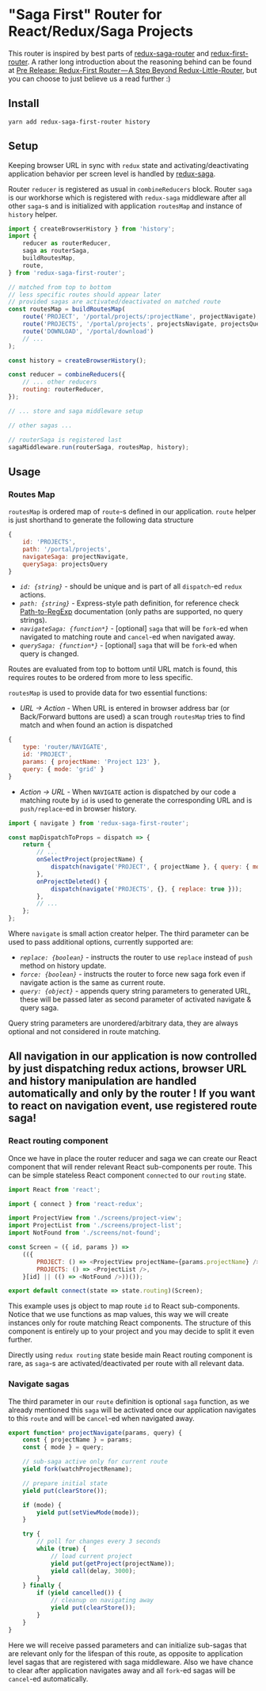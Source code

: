 # "Saga First" Router for React/Redux/Saga Projects

This router is inspired by best parts of [redux-saga-router](https://github.com/jfairbank/redux-saga-router) and [redux-first-router](https://github.com/faceyspacey/redux-first-router). A rather long introduction about the reasoning behind can be found at [Pre Release: Redux-First Router — A Step Beyond Redux-Little-Router](https://medium.com/faceyspacey/pre-release-redux-first-router-a-step-beyond-redux-little-router-cd2716576aea), but you can choose to just believe us a read further :)

## Install

```
yarn add redux-saga-first-router history
```

## Setup

Keeping browser URL in sync with `redux` state and activating/deactivating application behavior per screen level is handled by [redux-saga](https://github.com/redux-saga/redux-saga).

Router `reducer` is registered as usual in `combineReducers` block. Router `saga` is our workhorse which is registered with `redux-saga` middleware after all other `saga`-s and is initialized with application `routesMap` and instance of `history` helper.

```js
import { createBrowserHistory } from 'history';
import {
	reducer as routerReducer,
	saga as routerSaga,
	buildRoutesMap,
	route,
} from 'redux-saga-first-router';

// matched from top to bottom
// less specific routes should appear later
// provided sagas are activated/deactivated on matched route
const routesMap = buildRoutesMap(
	route('PROJECT', '/portal/projects/:projectName', projectNavigate),
	route('PROJECTS', '/portal/projects', projectsNavigate, projectsQuery),
	route('DOWNLOAD', '/portal/download')
	// ...
);

const history = createBrowserHistory();

const reducer = combineReducers({
	// ... other reducers
	routing: routerReducer,
});

// ... store and saga middleware setup

// other sagas ...

// routerSaga is registered last
sagaMiddleware.run(routerSaga, routesMap, history);
```

## Usage

### Routes Map

`routesMap` is ordered map of `route`-s defined in our application. `route` helper is just shorthand to generate the following data structure

```js
{
    id: 'PROJECTS',
    path: '/portal/projects',
    navigateSaga: projectNavigate,
    querySaga: projectsQuery
}
```

-   _`id: {string}`_ - should be unique and is part of all `dispatch`-ed `redux` actions.
-   _`path: {string}`_ - Express-style path definition, for reference check [Path-to-RegExp](https://github.com/pillarjs/path-to-regexp) documentation (only paths are supported, no query strings).
-   _`navigateSaga: {function*}`_ - [optional] `saga` that will be `fork`-ed when navigated to matching route and `cancel`-ed when navigated away.
-   _`querySaga: {function*}`_ - [optional] `saga` that will be `fork`-ed when query is changed.

Routes are evaluated from top to bottom until URL match is found, this requires routes to be ordered from more to less specific.

`routesMap` is used to provide data for two essential functions:

-   _URL -> Action_ - When URL is entered in browser address bar (or Back/Forward buttons are used) a scan trough `routesMap` tries to find match and when found an action is dispatched

```js
{
    type: 'router/NAVIGATE',
    id: 'PROJECT',
    params: { projectName: 'Project 123' },
    query: { mode: 'grid' }
}
```

-   _Action -> URL_ - When `NAVIGATE` action is dispatched by our code a matching route by `id` is used to generate the corresponding URL and is `push/replace`-ed in browser history.

```js
import { navigate } from 'redux-saga-first-router';

const mapDispatchToProps = dispatch => {
	return {
		// ...
		onSelectProject(projectName) {
			dispatch(navigate('PROJECT', { projectName }, { query: { mode: 'grid' } }));
		},
		onProjectDeleted() {
			dispatch(navigate('PROJECTS', {}, { replace: true }));
		},
		// ...
	};
};
```

Where `navigate` is small action creator helper. The third parameter can be used to pass additional options, currently supported are:

-   _`replace: {boolean}`_ - instructs the router to use `replace` instead of `push` method on history update.
-   _`force: {boolean}`_ - instructs the router to force new saga fork even if navigate action is the same as current route.
-   _`query: {object}`_ - appends query string parameters to generated URL, these will be passed later as second parameter of activated navigate & query saga.

Query string parameters are unordered/arbitrary data, they are always optional and not considered in route matching.

## All navigation in our application is now controlled by **just dispatching redux actions**, browser URL and history manipulation are handled automatically and **only by the router** ! If you want to react on navigation event, use registered route **saga**!

### React routing component

Once we have in place the router reducer and saga we can create our React component that will render relevant React sub-components per route. This can be simple stateless React component `connected` to our `routing` state.

```js
import React from 'react';

import { connect } from 'react-redux';

import ProjectView from './screens/project-view';
import ProjectList from './screens/project-list';
import NotFound from './screens/not-found';

const Screen = ({ id, params }) =>
	(({
		PROJECT: () => <ProjectView projectName={params.projectName} />,
		PROJECTS: () => <ProjectList />,
	}[id] || (() => <NotFound />))());

export default connect(state => state.routing)(Screen);
```

This example uses js object to map route `id` to React sub-components. Notice that we use functions as map values, this way we will create instances only for route matching React components. The structure of this component is entirely up to your project and you may decide to split it even further.

Directly using `redux routing` state beside main React routing component is rare, as `saga`-s are activated/deactivated per route with all relevant data.

### Navigate sagas

The third parameter in our `route` definition is optional `saga` function, as we already mentioned this `saga` will be activated once our application navigates to this `route` and will be `cancel`-ed when navigated away.

```js
export function* projectNavigate(params, query) {
	const { projectName } = params;
	const { mode } = query;

	// sub-saga active only for current route
	yield fork(watchProjectRename);

	// prepare initial state
	yield put(clearStore());

	if (mode) {
		yield put(setViewMode(mode));
	}

	try {
		// poll for changes every 3 seconds
		while (true) {
			// load current project
			yield put(getProject(projectName));
			yield call(delay, 3000);
		}
	} finally {
		if (yield cancelled()) {
			// cleanup on navigating away
			yield put(clearStore());
		}
	}
}
```

Here we will receive passed parameters and can initialize sub-sagas that are relevant only for the lifespan of this route, as opposite to application level sagas that are registered with saga middleware. Also we have chance to clear after application navigates away and all `fork`-ed sagas will be `cancel`-ed automatically.

